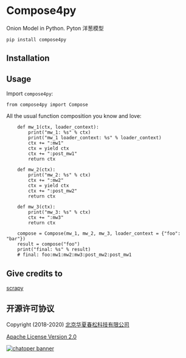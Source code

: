 # Compose4py

Onion Model in Python.
Pyton 洋葱模型

```
pip install compose4py
```

## Installation

## Usage

Import `compose4py`:

```
from compose4py import Compose
```

All the usual function composition you know and love:

```
    def mw_1(ctx, loader_context):
        print("mw_1: %s" % ctx)
        print("mw_1 loader_context: %s" % loader_context)
        ctx += ":mw1"
        ctx = yield ctx
        ctx += ":post_mw1"
        return ctx

    def mw_2(ctx):
        print("mw_2: %s" % ctx)
        ctx += ":mw2"
        ctx = yield ctx
        ctx += ":post_mw2"
        return ctx

    def mw_3(ctx):
        print("mw_3: %s" % ctx)
        ctx += ":mw3"
        return ctx

    compose = Compose(mw_1, mw_2, mw_3, loader_context = {"foo": "bar"})
    result = compose("foo")
    print("final: %s" % result)
    # final: foo:mw1:mw2:mw3:post_mw2:post_mw1
```

## Give credits to

[scrapy](https://github.com/scrapy/scrapy)

## 开源许可协议

Copyright (2018-2020) <a href="https://www.chatopera.com/" target="_blank">北京华夏春松科技有限公司</a>

[Apache License Version 2.0](https://github.com/chatopera/cosin/blob/master/LICENSE)

[![chatoper banner][co-banner-image]][co-url]

[co-banner-image]: https://user-images.githubusercontent.com/3538629/42383104-da925942-8168-11e8-8195-868d5fcec170.png
[co-url]: https://www.chatopera.com
